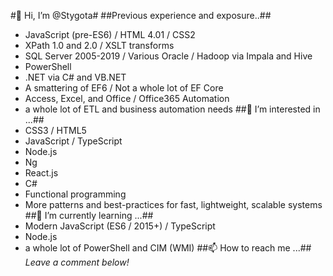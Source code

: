 #👋 Hi, I’m @Stygota#
##Previous experience and exposure..##
- JavaScript (pre-ES6) / HTML 4.01 / CSS2
- XPath 1.0 and 2.0 / XSLT transforms
- SQL Server 2005-2019 / Various Oracle / Hadoop via Impala and Hive
- PowerShell
- .NET via C# and VB.NET
- A smattering of EF6 / Not a whole lot of EF Core
- Access, Excel, and Office / Office365 Automation
- a whole lot of ETL and business automation needs
##👀 I’m interested in ...##
- CSS3 / HTML5
- JavaScript / TypeScript
- Node.js
- Ng
- React.js
- C#
- Functional programming
- More patterns and best-practices for fast, lightweight, scalable systems
##🌱 I’m currently learning ...##
- Modern JavaScript (ES6 / 2015+) / TypeScript
- Node.js
- a whole lot of PowerShell and CIM (WMI)
##📫 How to reach me ...##
*Leave a comment below!*

<!---
Stygota/Stygota is a ✨ special ✨ repository because its `README.md` (this file) appears on your GitHub profile.
You can click the Preview link to take a look at your changes.
--->
